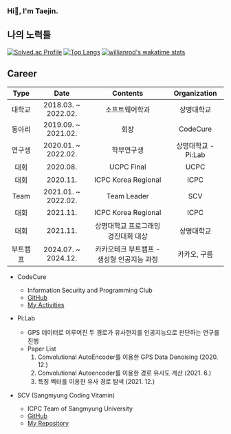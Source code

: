### Hi👋, I'm Taejin.

<!--
**Taejin1221/Taejin1221** is a ✨ _special_ ✨ repository because its `README.md` (this file) appears on your GitHub profile.

Here are some ideas to get you started:

- 🔭 I’m currently working on ...
- 🌱 I’m currently learning ...
- 👯 I’m looking to collaborate on ...
- 🤔 I’m looking for help with ...
- 💬 Ask me about ...
- 📫 How to reach me: ...
- 😄 Pronouns: ...
- ⚡ Fun fact: ...
-->

## 나의 노력들
[![Solved.ac Profile](http://mazassumnida.wtf/api/v2/generate_badge?boj=jin99)](https://solved.ac/jin99/)
[![Top Langs](https://github-readme-stats.vercel.app/api/top-langs/?username=taejin1221&theme=dracula&layout=compact)](https://github.com/anuraghazra/github-readme-stats)
[![willianrod's wakatime stats](https://github-readme-stats.vercel.app/api/wakatime?username=wrathlion&theme=dracula&layout=compact)](https://github.com/anuraghazra/github-readme-stats)

## Career
| Type   | Date                | Contents                        | Organization       |
|:------:|:-------------------:|:-------------------------------:|:------------------:|
|  대학교  | 2018.03. ~ 2022.02. | 소프트웨어학과                       | 상명대학교 |
|  동아리  | 2019.09. ~ 2021.02. | 회장                              | CodeCure |
|  연구생  | 2020.01. ~ 2022.02. | 학부연구생                          | 상명대학교 - Pi:Lab |
|   대회  | 2020.08.            | UCPC Final                       | UCPC |
|   대회  | 2020.11.            | ICPC Korea Regional              | ICPC |
|  Team  | 2021.01. ~ 2022.02. | Team Leader                      | SCV |
|   대회  | 2021.11.            | ICPC Korea Regional              | ICPC |
|   대회  | 2021.11.            | 상명대학교 프로그래밍 경진대회 대상       | 상명대학교 |
| 부트캠프 | 2024.07. ~ 2024.12. | 카카오테크 부트캠프 - 생성형 인공지능 과정 | 카카오, 구름 |

* CodeCure
  * Information Security and Programming Club
  * [GitHub](https://github.com/CodeCure-SMU)
  * [My Activities](https://github.com/taejin1221/CodeCure)
 
* Pi:Lab
  * GPS 데이터로 이루어진 두 경로가 유사한지를 인공지능으로 판단하는 연구를 진행
  * Paper List
    1. Convolutional AutoEncoder를 이용한 GPS Data Denoising (2020. 12.)
    2. Convolutional Autoencoder를 이용한 경로 유사도 계산 (2021. 6.)
    3. 특징 벡터를 이용한 유사 경로 탐색 (2021. 12.)
  
* SCV (Sangmyung Coding Vitamin)
  * ICPC Team of Sangmyung University
  * [GitHub](https://github.com/Sangmyung-ICPC-Team)
  * [My Repository](https://github.com/Sangmyung-ICPC-Team/Taejin)
